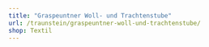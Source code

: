 ```yaml
---
title: "Graspeuntner Woll- und Trachtenstube"
url: /traunstein/graspeuntner-woll-und-trachtenstube/
shop: Textil
---
```

